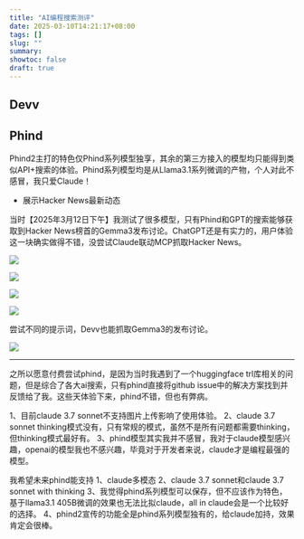 ```yaml
---
title: "AI编程搜索测评"
date: 2025-03-10T14:21:17+08:00
tags: []
slug: ""
summary: 
showtoc: false
draft: true
---
```


## Devv

## Phind

Phind2主打的特色仅Phind系列模型独享，其余的第三方接入的模型均只能得到类似API+搜索的体验。Phind系列模型均是从Llama3.1系列微调的产物，个人对此不感冒，我只爱Claude！

- 展示Hacker News最新动态

当时【2025年3月12日下午】我测试了很多模型，只有Phind和GPT的搜索能够获取到Hacker News榜首的Gemma3发布讨论。ChatGPT还是有实力的，用户体验这一块确实做得不错，没尝试Claude联动MCP抓取Hacker News。

![](https://cdn.sa.net/2025/03/12/tfKS6pYUiWBaE2C.webp)

![](https://cdn.sa.net/2025/03/12/UWylMADXuq6HtIa.webp)

![](https://cdn.sa.net/2025/03/12/r2Z5Yk9wh4LxBGv.webp)

![](https://cdn.sa.net/2025/03/12/hDQrRstlIv9waAW.webp)

尝试不同的提示词，Devv也能抓取Gemma3的发布讨论。

![](https://cdn.sa.net/2025/03/12/eW5ghJTRrnmaSUw.webp)


---

之所以愿意付费尝试phind，是因为当时我遇到了一个huggingface trl库相关的问题，但是综合了各大ai搜索，只有phind直接将github issue中的解决方案找到并反馈给了我。这些天体验下来，phind不错，但也有弊病。

1、目前claude 3.7 sonnet不支持图片上传影响了使用体验。
2、claude 3.7 sonnet thinking模式没有，只有常规的模式，虽然不是所有问题都需要thinking，但thinking模式最好有。
3、phind模型其实我并不感冒，我对于claude模型感兴趣，openai的模型我也不感兴趣，毕竟对于开发者来说，claude才是编程最强的模型。

我希望未来phind能支持
1、claude多模态
2、claude 3.7 sonnet和claude 3.7 sonnet with thinking
3、我觉得phind系列模型可以保存，但不应该作为特色，基于llama3.1 405B微调的效果也无法比拟claude，all in claude会是一个比较好的选择。
4、phind2宣传的功能全是phind系列模型独有的，给claude加持，效果肯定会很棒。

